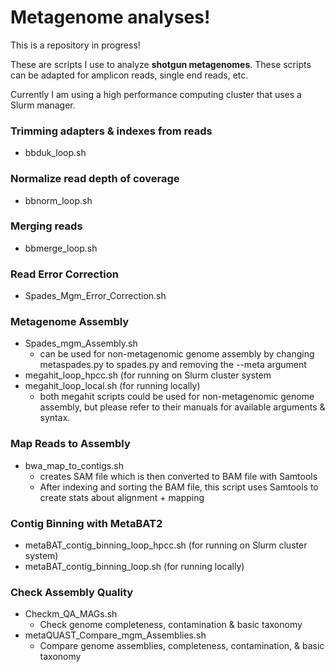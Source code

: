 # Metagenome analyses!

This is a repository in progress!

These are scripts I use to analyze **shotgun metagenomes**. These scripts can be adapted for amplicon reads, single end reads, etc.

Currently I am using a high performance computing cluster that uses a Slurm manager. 

### Trimming adapters & indexes from reads

- bbduk_loop.sh

### Normalize read depth of coverage

- bbnorm_loop.sh

### Merging reads

- bbmerge_loop.sh

### Read Error Correction

- Spades_Mgm_Error_Correction.sh

### Metagenome Assembly

- Spades_mgm_Assembly.sh
  - can be used for non-metagenomic genome assembly by changing metaspades.py to spades.py and removing the --meta argument
- megahit_loop_hpcc.sh  (for running on Slurm cluster system
- megahit_loop_local.sh (for running locally) 
  - both megahit scripts could be used for non-metagenomic genome assembly, but please refer to their manuals for available arguments & syntax.

### Map Reads to Assembly

- bwa_map_to_contigs.sh
  - creates SAM file which is then converted to BAM file with Samtools
  - After indexing and sorting the BAM file, this script uses Samtools to create stats about alignment + mapping

### Contig Binning with MetaBAT2

- metaBAT_contig_binning_loop_hpcc.sh (for running on Slurm cluster system)
- metaBAT_contig_binning_loop.sh (for running locally)

### Check Assembly Quality
- Checkm_QA_MAGs.sh
  - Check genome completeness, contamination & basic taxonomy
- metaQUAST_Compare_mgm_Assemblies.sh
  - Compare genome assemblies, completeness, contamination, & basic taxonomy
